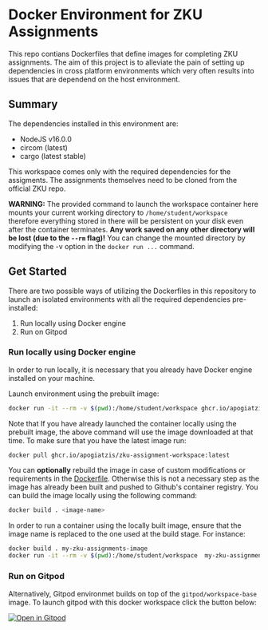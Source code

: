 # Docker Environment for ZKU Assignments

This repo contians Dockerfiles that define images for completing ZKU assignments. The aim of this project is to alleviate the pain of setting up dependencies in cross platform environments which very often results into issues that are dependend on the host environment.


## Summary

The dependencies installed in this environment are:
- NodeJS v16.0.0
- circom (latest)
- cargo (latest stable)

This workspace comes only with the required dependencies for the assigments. The assignments themselves need to be cloned from the official ZKU repo.

**WARNING:** The provided command to launch the workspace container here mounts your current working directory to `/home/student/workspace` therefore everything stored in there will be persistent on your disk even after the container terminates. **Any work saved on any other directory will be lost (due to the `--rm` flag)!** You can change the mounted directory by modifying the -v option in the `docker run ...` command.

## Get Started

There are two possible ways of utilizing the Dockerfiles in this repository to launch an isolated environments with all the required dependencies pre-installed:

1. Run locally using Docker engine
2. Run on Gitpod


### Run locally using Docker engine

In order to run locally, it is necessary that you already have Docker engine installed on your machine.

Launch environment using the prebuilt image:
```bash
docker run -it --rm -v $(pwd):/home/student/workspace ghcr.io/apogiatzis/zku-assignment-workspace:latest
```

Note that If you have already launched the container locally using the prebuilt image, the above command will use the image downloaded at that time. To make sure that you have the latest image run:
```
docker pull ghcr.io/apogiatzis/zku-assignment-workspace:latest
```

You can **optionally** rebuild the image in case of custom modifications or requirements in the [Dockerfile](./Dockerfile). Otherwise this is not a necessary step as the image has already been built and pushed to Github's container registry. You can build the image locally using the following command:

```bash
docker build . <image-name>
```

In order to run a container using the locally built image, ensure that the image name is replaced to the one used at the build stage. For instance:
```bash
docker build . my-zku-assignments-image
docker run -it --rm -v $(pwd):/home/student/workspace  my-zku-assignments-image 
```


### Run on Gitpod

Alternatively, Gitpod environmet builds on top of the `gitpod/workspace-base` image. To launch gitpod with this docker workspace click the button below:

[![Open in Gitpod](https://gitpod.io/button/open-in-gitpod.svg)](https://gitpod.io/#https://github.com/apogiatzis/zku-assignments-docker)
